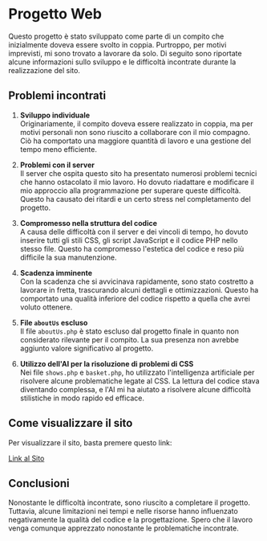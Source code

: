 # Progetto Web

Questo progetto è stato sviluppato come parte di un compito che inizialmente doveva essere svolto in coppia. Purtroppo, per motivi imprevisti, mi sono trovato a lavorare da solo. Di seguito sono riportate alcune informazioni sullo sviluppo e le difficoltà incontrate durante la realizzazione del sito.

## Problemi incontrati

1. **Sviluppo individuale**  
   Originariamente, il compito doveva essere realizzato in coppia, ma per motivi personali non sono riuscito a collaborare con il mio compagno. Ciò ha comportato una maggiore quantità di lavoro e una gestione del tempo meno efficiente.

2. **Problemi con il server**  
   Il server che ospita questo sito ha presentato numerosi problemi tecnici che hanno ostacolato il mio lavoro. Ho dovuto riadattare e modificare il mio approccio alla programmazione per superare queste difficoltà. Questo ha causato dei ritardi e un certo stress nel completamento del progetto.

3. **Compromesso nella struttura del codice**  
   A causa delle difficoltà con il server e dei vincoli di tempo, ho dovuto inserire tutti gli stili CSS, gli script JavaScript e il codice PHP nello stesso file. Questo ha compromesso l'estetica del codice e reso più difficile la sua manutenzione.

4. **Scadenza imminente**  
   Con la scadenza che si avvicinava rapidamente, sono stato costretto a lavorare in fretta, trascurando alcuni dettagli e ottimizzazioni. Questo ha comportato una qualità inferiore del codice rispetto a quella che avrei voluto ottenere.

5. **File `aboutUs` escluso**  
   Il file `aboutUs.php` è stato escluso dal progetto finale in quanto non considerato rilevante per il compito. La sua presenza non avrebbe aggiunto valore significativo al progetto.

6. **Utilizzo dell'AI per la risoluzione di problemi di CSS**  
   Nei file `shows.php` e `basket.php`, ho utilizzato l'intelligenza artificiale per risolvere alcune problematiche legate al CSS. La lettura del codice stava diventando complessa, e l'AI mi ha aiutato a risolvere alcune difficoltà stilistiche in modo rapido ed efficace.

## Come visualizzare il sito

Per visualizzare il sito, basta premere questo link:

[Link al Sito](https://iisvalentin.altervista.org/testProva/theater/index.html)

## Conclusioni

Nonostante le difficoltà incontrate, sono riuscito a completare il progetto. Tuttavia, alcune limitazioni nei tempi e nelle risorse hanno influenzato negativamente la qualità del codice e la progettazione. Spero che il lavoro venga comunque apprezzato nonostante le problematiche incontrate.
